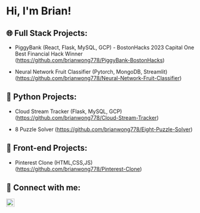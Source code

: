 <h1>Hi, I'm Brian! </h1>

<h2>🌐 Full Stack Projects: </h2>

- PiggyBank (React, Flask, MySQL, GCP) - BostonHacks 2023 Capital One Best Financial Hack Winner (https://github.com/brianwong778/PiggyBank-BostonHacks)
  
- Neural Network Fruit Classifier (Pytorch, MongoDB, Streamlit) (https://github.com/brianwong778/Neural-Network-Fruit-Classifier)

<h2>🐍 Python Projects:</h2>

- Cloud Stream Tracker (Flask, MySQL, GCP) (https://github.com/brianwong778/Cloud-Stream-Tracker)

- 8 Puzzle Solver (https://github.com/brianwong778/Eight-Puzzle-Solver)


<h2>🎨 Front-end Projects:</h2>

- Pinterest Clone (HTML,CSS,JS) (https://github.com/brianwong778/Pinterest-Clone)




<h2> 🤳 Connect with me:</h2>



[<img align="left" alt="Brian Wong | LinkedIn" width="22px" src="https://cdn.jsdelivr.net/npm/simple-icons@v3/icons/linkedin.svg" />][linkedin]


[linkedin]: https://www.linkedin.com/in/brian-wong-5242b6224/


